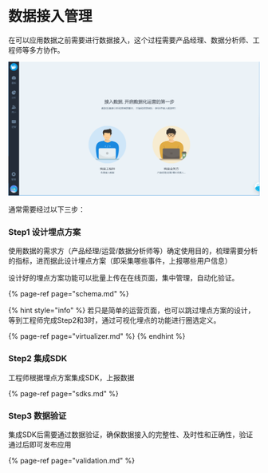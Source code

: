 # 数据接入管理

在可以应用数据之前需要进行数据接入，这个过程需要产品经理、数据分析师、工程师等多方协作。

![](../../../.gitbook/assets/image%20%2839%29.png)

通常需要经过以下三步：

### **Step1 设计埋点方案**

使用数据的需求方（产品经理/运营/数据分析师等）确定使用目的，梳理需要分析的指标，进而据此设计埋点方案（即采集哪些事件，上报哪些用户信息）

设计好的埋点方案功能可以批量上传在在线页面，集中管理，自动化验证。

{% page-ref page="schema.md" %}

{% hint style="info" %}
若只是简单的运营页面，也可以跳过埋点方案的设计，等到工程师完成Step2和3时，通过可视化埋点的功能进行圈选定义。

{% page-ref page="virtualizer.md" %}
{% endhint %}

### **Step2 集成SDK**

工程师根据埋点方案集成SDK，上报数据

{% page-ref page="sdks.md" %}

### **Step3  数据验证**

集成SDK后需要通过数据验证，确保数据接入的完整性、及时性和正确性，验证通过后即可发布应用

{% page-ref page="validation.md" %}



